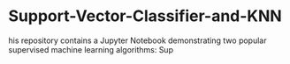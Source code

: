 # Support-Vector-Classifier-and-KNN
his repository contains a Jupyter Notebook demonstrating two popular supervised machine learning algorithms: Sup
